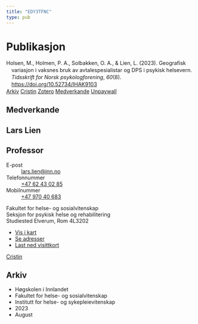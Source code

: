 ```yaml
---
title: "EDY3TFNC"
type: pub
---
```

<h1>Publikasjon</h1>
<article id="csl-bib-container-EDY3TFNC" class="csl-bib-container">
  <div class="csl-bib-body" style="line-height: 1.35; padding-left: 1em; text-indent:-1em;">
  <div class="csl-entry">Holsen, M., Holmen, P. A., Solbakken, O. A., &amp; Lien, L. (2023). Geografisk variasjon i vaksnes bruk av avtalespesialistar og DPS i psykisk helsevern. <i>Tidsskrift for Norsk psykologforening</i>, <i>60</i>(8). <a href="https://doi.org/10.52734/IHAK9103">https://doi.org/10.52734/IHAK9103</a></div>
</div>
  <div class="csl-bib-buttons">
    <a href="#taxonomy-article-EDY3TFNC" class="csl-bib-button">Arkiv</a>
    <a href alt="Cristin URL" class="csl-bib-button">Cristin</a>
    <a href alt="Zotero URL" class="csl-bib-button">Zotero</a>
    <a href="#contributors-article-EDY3TFNC" class="csl-bib-button">Medverkande</a>
    <a href="https://psykologtidsskriftet.no/node/25954/pdf" class="csl-bib-button">Unpaywall</a>
  </div>
  <div id="csl-bib-meta-container-EDY3TFNC"></div>
</article>
<div id="csl-bib-meta-EDY3TFNC" class="csl-bib-meta">
  <article id="contributors-article-EDY3TFNC" class="contributors-article">
    <h1>Medverkande</h1>
    <div class="personas">
<div class="vrtx-hinn-person-card">
<div class="photo">
<i class="lar la-user-circle missing-person"></i>
</div>
<div class="info">
<hgroup><h1>Lars Lien</h1>
<h2>Professor</h2>
</hgroup><dl>
<dt>E-post</dt>
<dd>
<a href="mailto:lars.lien@inn.no">lars.lien@inn.no</a>
</dd>
<dt>Telefonnummer</dt>
<dd><a href="tel:+4762430285">
+47 62 43 02 85
</a></dd>
<dt>Mobilnummer</dt>
<dd><a href="tel:+4797040683">
+47 970 40 683
</a></dd>
</dl>
<p>
Fakultet for helse- og sosialvitenskap<br>
Seksjon for psykisk helse og rehabilitering<br>
Studiested Elverum,
Rom 4L3202
</p>
<ul class="vrtx-hinn-links">
<li><a href="https://www.google.com/maps?q=60.88177,11.53669">Vis i kart</a></li>
<li><a href="https://www.inn.no/finn-en-ansatt/lars-lien.html#vrtx-hinn-addresses">Se adresser</a></li>
<li><a href="https://www.inn.no/finn-en-ansatt/lars-lien.html?vrtx=vcf">Last ned visittkort</a></li>
</ul>
</div>
</div>
<a href="https://app.cristin.no/persons/show.jsf?id=14287" alt="Cristin URL" class="personas-cristin">Cristin</a>
</div>
  </article>
  <article id="taxonomy-article-EDY3TFNC" class="taxonomy-article">
    <h1>Arkiv</h1>
    <ul>
      <li>Høgskolen i Innlandet</li>
      <li>Fakultet for helse- og sosialvitenskap</li>
      <li>Institutt for helse- og sykepleievitenskap</li>
      <li>2023</li>
      <li>August</li>
    </ul>
  </article>
</div>
